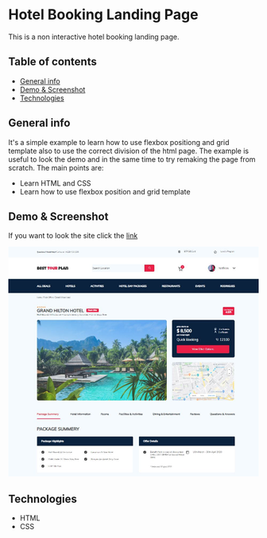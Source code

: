 # Hotel Booking Landing Page

This is a non interactive hotel booking landing page. 

## Table of contents
* [General info](#general-info)
* [Demo & Screenshot](#demo)
* [Technologies](#technologies)

## General info

It's a simple example to learn how to use flexbox positiong and grid template also to use the correct division of the html page. The example is useful to look the demo and in the same time to try remaking the page from scratch. The main points are:

- Learn HTML and CSS
- Learn how to use flexbox position and grid template

## Demo & Screenshot

If you want to look the site click the [link]()

![Hotel Booking](img/hotel_booking.JPG "Hotel Booking")

## Technologies

- HTML
- CSS